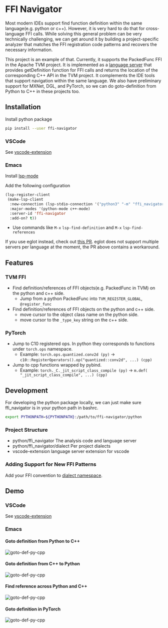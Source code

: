 # FFI Navigator

Most modern IDEs support find function definition within the same language(e.g. python or c++). However, it is very hard to do that for cross-language FFI calls. While solving this general problem can be very technically challenging, we can get around it by building a project-specific analyzer that matches the FFI registration code patterns and recovers the necessary information.

This project is an example of that. Currently, it supports the PackedFunc FFI in the Apache TVM project. It is implemented as a [language server](https://microsoft.github.io/language-server-protocol/) that provides getDefinition function for FFI calls and returns the location of the corresponding C++ API in the TVM project. It complements the IDE tools that support navigation within the same language. We also have preliminary support for MXNet, DGL, and PyTorch, so we can do goto-definition from Python to C++ in these projects too.


## Installation

Install python package
```bash
pip install --user ffi-navigator
```

### VSCode

See [vscode-extension](vscode-extension)

### Emacs

Install [lsp-mode](https://github.com/emacs-lsp/lsp-mode)

Add the following configuration
```el
(lsp-register-client
 (make-lsp-client
  :new-connection (lsp-stdio-connection '("python3" "-m" "ffi_navigator.langserver"))
  :major-modes '(python-mode c++-mode)
  :server-id 'ffi-navigator
  :add-on? t))
```

- Use commands like `M-x` `lsp-find-definition` and `M-x` `lsp-find-references`

If you use eglot instead, check out [this PR](https://github.com/tqchen/ffi-navigator/pull/1).
eglot does not support multiple servers per language at the moment, the PR above contains a workaround.


## Features

### TVM FFI

- Find definition/references of FFI objects(e.g. PackedFunc in TVM) on the python and c++ side.
  - Jump from a python PackedFunc into ```TVM_REGISTER_GLOBAL```, ```@register_func```
- Find definition/references of FFI objects on the python and c++ side.
  - move cursor to the object class name on the python side.
  - move cursor to the ```_type_key``` string on the c++ side.

### PyTorch

- Jump to C10 registered ops. In python they corresponds to functions under `torch.ops` namespace.
  - Example: `torch.ops.quantized.conv2d (py)` -> `c10::RegisterOperators().op("quantized::conv2d", ...) (cpp)`
- Jump to cpp functions wrapped by pybind.
  - Example: `torch._C._jit_script_class_compile (py)` -> `m.def( "_jit_script_class_compile", ...) (cpp)`


## Development

For developing the python package locally, we can just make sure ffi_navigator is in your python path in bashrc.
```bash
export PYTHONPATH=${PYTHONPATH}:/path/to/ffi-navigator/python
```

### Project Structure

- python/ffi_navigator The analysis code and language server
- python/ffi_navigator/dialect Per project dialects
- vscode-extension language server extension for vscode

### Adding Support for New FFI Patterns

Add your FFI convention to [dialect namespace](python/ffi_navigator/dialect).


## Demo

### VSCode

See [vscode-extension](vscode-extension)

### Emacs

#### Goto definition from Python to C++
![goto-def-py-cpp](https://github.com/tvmai/web-data/blob/master/images/ffi-navigator/emacs/tvm_find_def_py_cpp.gif)
#### Goto definition from C++ to Python
![goto-def-py-cpp](https://github.com/tvmai/web-data/blob/master/images/ffi-navigator/emacs/tvm_find_def_cpp_py.gif)
#### Find reference across Python and C++
![goto-def-py-cpp](https://github.com/tvmai/web-data/blob/master/images/ffi-navigator/emacs/tvm_find_reference.gif)
#### Goto definition in PyTorch
![goto-def-py-cpp](https://github.com/tvmai/web-data/blob/master/images/ffi-navigator/emacs/torch.gif)
